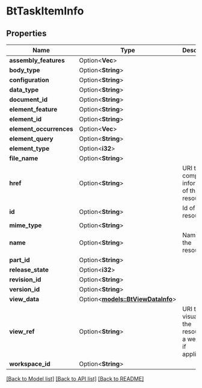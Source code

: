 # BtTaskItemInfo

## Properties

Name | Type | Description | Notes
------------ | ------------- | ------------- | -------------
**assembly_features** | Option<**Vec<String>**> |  | [optional]
**body_type** | Option<**String**> |  | [optional]
**configuration** | Option<**String**> |  | [optional]
**data_type** | Option<**String**> |  | [optional]
**document_id** | Option<**String**> |  | [optional]
**element_feature** | Option<**String**> |  | [optional]
**element_id** | Option<**String**> |  | [optional]
**element_occurrences** | Option<**Vec<String>**> |  | [optional]
**element_query** | Option<**String**> |  | [optional]
**element_type** | Option<**i32**> |  | [optional]
**file_name** | Option<**String**> |  | [optional]
**href** | Option<**String**> | URI to fetch complete information of the resource. | [optional]
**id** | Option<**String**> | Id of the resource. | [optional]
**mime_type** | Option<**String**> |  | [optional]
**name** | Option<**String**> | Name of the resource. | [optional]
**part_id** | Option<**String**> |  | [optional]
**release_state** | Option<**i32**> |  | [optional]
**revision_id** | Option<**String**> |  | [optional]
**version_id** | Option<**String**> |  | [optional]
**view_data** | Option<[**models::BtViewDataInfo**](BTViewDataInfo.md)> |  | [optional]
**view_ref** | Option<**String**> | URI to visualize the resource in a webclient if applicable. | [optional]
**workspace_id** | Option<**String**> |  | [optional]

[[Back to Model list]](../README.md#documentation-for-models) [[Back to API list]](../README.md#documentation-for-api-endpoints) [[Back to README]](../README.md)


